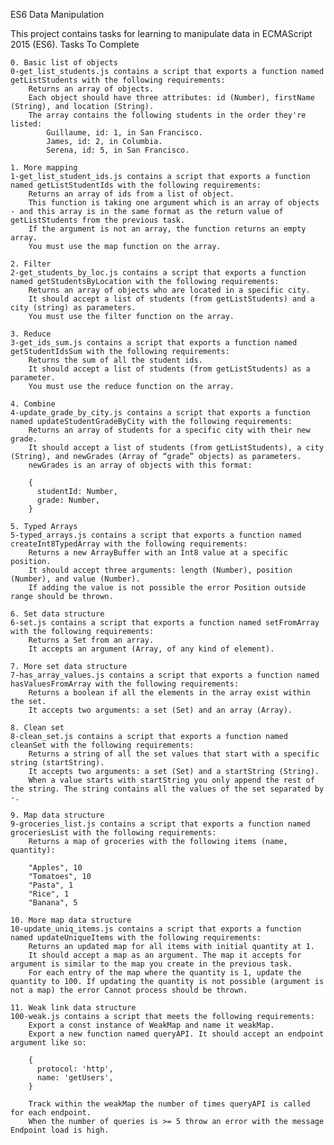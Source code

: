 ES6 Data Manipulation

This project contains tasks for learning to manipulate data in ECMAScript 2015 (ES6).
Tasks To Complete

    0. Basic list of objects
    0-get_list_students.js contains a script that exports a function named getListStudents with the following requirements:
        Returns an array of objects.
        Each object should have three attributes: id (Number), firstName (String), and location (String).
        The array contains the following students in the order they're listed:
            Guillaume, id: 1, in San Francisco.
            James, id: 2, in Columbia.
            Serena, id: 5, in San Francisco.

    1. More mapping
    1-get_list_student_ids.js contains a script that exports a function named getListStudentIds with the following requirements:
        Returns an array of ids from a list of object.
        This function is taking one argument which is an array of objects - and this array is in the same format as the return value of getListStudents from the previous task.
        If the argument is not an array, the function returns an empty array.
        You must use the map function on the array.

    2. Filter
    2-get_students_by_loc.js contains a script that exports a function named getStudentsByLocation with the following requirements:
        Returns an array of objects who are located in a specific city.
        It should accept a list of students (from getListStudents) and a city (string) as parameters.
        You must use the filter function on the array.

    3. Reduce
    3-get_ids_sum.js contains a script that exports a function named getStudentIdsSum with the following requirements:
        Returns the sum of all the student ids.
        It should accept a list of students (from getListStudents) as a parameter.
        You must use the reduce function on the array.

    4. Combine
    4-update_grade_by_city.js contains a script that exports a function named updateStudentGradeByCity with the following requirements:
        Returns an array of students for a specific city with their new grade.
        It should accept a list of students (from getListStudents), a city (String), and newGrades (Array of “grade” objects) as parameters.
        newGrades is an array of objects with this format:

        {
          studentId: Number,
          grade: Number,
        }

    5. Typed Arrays
    5-typed_arrays.js contains a script that exports a function named createInt8TypedArray with the following requirements:
        Returns a new ArrayBuffer with an Int8 value at a specific position.
        It should accept three arguments: length (Number), position (Number), and value (Number).
        If adding the value is not possible the error Position outside range should be thrown.

    6. Set data structure
    6-set.js contains a script that exports a function named setFromArray with the following requirements:
        Returns a Set from an array.
        It accepts an argument (Array, of any kind of element).

    7. More set data structure
    7-has_array_values.js contains a script that exports a function named hasValuesFromArray with the following requirements:
        Returns a boolean if all the elements in the array exist within the set.
        It accepts two arguments: a set (Set) and an array (Array).

    8. Clean set
    8-clean_set.js contains a script that exports a function named cleanSet with the following requirements:
        Returns a string of all the set values that start with a specific string (startString).
        It accepts two arguments: a set (Set) and a startString (String).
        When a value starts with startString you only append the rest of the string. The string contains all the values of the set separated by -.

    9. Map data structure
    9-groceries_list.js contains a script that exports a function named groceriesList with the following requirements:
        Returns a map of groceries with the following items (name, quantity):

        "Apples", 10
        "Tomatoes", 10
        "Pasta", 1
        "Rice", 1
        "Banana", 5

    10. More map data structure
    10-update_uniq_items.js contains a script that exports a function named updateUniqueItems with the following requirements:
        Returns an updated map for all items with initial quantity at 1.
        It should accept a map as an argument. The map it accepts for argument is similar to the map you create in the previous task.
        For each entry of the map where the quantity is 1, update the quantity to 100. If updating the quantity is not possible (argument is not a map) the error Cannot process should be thrown.

    11. Weak link data structure
    100-weak.js contains a script that meets the following requirements:
        Export a const instance of WeakMap and name it weakMap.
        Export a new function named queryAPI. It should accept an endpoint argument like so:

        {
          protocol: 'http',
          name: 'getUsers',
        }

        Track within the weakMap the number of times queryAPI is called for each endpoint.
        When the number of queries is >= 5 throw an error with the message Endpoint load is high.
